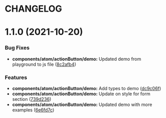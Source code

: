 # CHANGELOG

# 1.1.0 (2021-10-20)


### Bug Fixes

* **components/atom/actionButton/demo:** Updated demo from playground to js file ([8c2afb4](https://github.com/SUI-Components/sui-components/commit/8c2afb4688b8706f9b295a34a47764be872eff8f))


### Features

* **components/atom/actionButton/demo:** Add types to demo ([dc9c06f](https://github.com/SUI-Components/sui-components/commit/dc9c06f627604ccc287cbcaa362a371b8a80712d))
* **components/atom/actionButton/demo:** Update on style for form section ([739d236](https://github.com/SUI-Components/sui-components/commit/739d236399e5cf039fa07d907e38cf709c15c218))
* **components/atom/actionButton/demo:** Updated demo with more examples ([6e6fd7c](https://github.com/SUI-Components/sui-components/commit/6e6fd7c923306b8e47ca463921cf1f786fa2d9a5))



